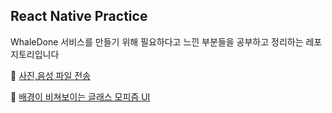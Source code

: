 ## React Native Practice

WhaleDone 서비스를 만들기 위해 필요하다고 느낀 부분들을 공부하고 정리하는 레포지토리입니다

🐜 [사진,음성 파일 전송](./expo-media-upload)

🐜 [배경이 비쳐보이는 글래스 모피즘 UI](./expo-glassmorphism)
